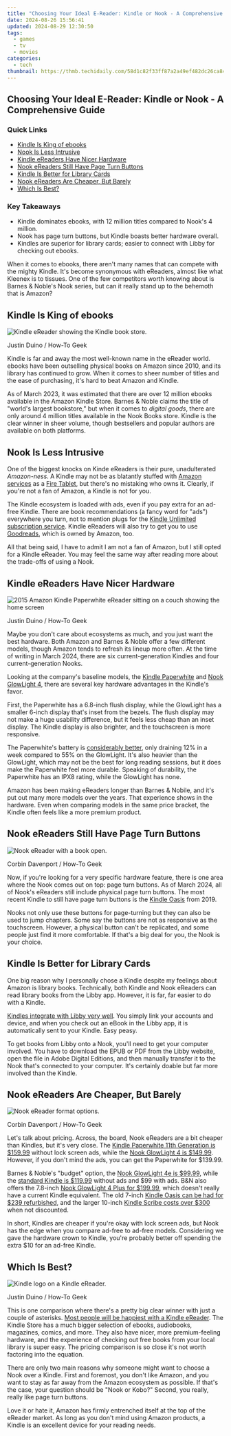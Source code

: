 ```yaml
---
title: "Choosing Your Ideal E-Reader: Kindle or Nook - A Comprehensive Guide"
date: 2024-08-26 15:56:41
updated: 2024-08-29 12:30:50
tags:
  - games
  - tv
  - movies
categories:
  - tech
thumbnail: https://thmb.techidaily.com/58d1c82f33ff87a2a49ef482dc26ca840416cdee7dcea0bf9addd82da02902e0.jpg
---
```


## Choosing Your Ideal E-Reader: Kindle or Nook - A Comprehensive Guide

### Quick Links

* [Kindle Is King of ebooks](https://android-location.techidaily.com/10-free-location-spoofers-to-fake-gps-location-on-your-vivo-y36-drfone-by-drfone-virtual/)
* [Nook Is Less Intrusive](https://howto.techidaily.com/9-solutions-to-fix-process-system-isnt-responding-error-on-samsung-galaxy-m34-drfone-by-drfone-fix-android-problems-fix-android-problems/)
* [Kindle eReaders Have Nicer Hardware](https://fox-glue.techidaily.com/2024-approved-color-crafting-chronicles-pro-techniques-compilation/)
* [Nook eReaders Still Have Page Turn Buttons](https://fake-location.techidaily.com/thinking-about-changing-your-netflix-region-without-a-vpn-on-vivo-s18e-drfone-by-drfone-virtual-android/)
* [Kindle Is Better for Library Cards](https://vp-tips.techidaily.com/dark-knight-versus-shining-savior-for-2024/)
* [Nook eReaders Are Cheaper, But Barely](https://screen-video-capture.techidaily.com/new-in-2024-mov-mastery-on-windows-11-discover-the-best-recording-methods-from-our-six-step-guide/)
* [Which Is Best?](https://techidaily.com/how-to-easily-hard-reset-my-realme-c55-drfone-by-drfone-reset-android-reset-android/)

### Key Takeaways

* Kindle dominates ebooks, with 12 million titles compared to Nook's 4 million.
* Nook has page turn buttons, but Kindle boasts better hardware overall.
* Kindles are superior for library cards; easier to connect with Libby for checking out ebooks.

 When it comes to ebooks, there aren't many names that can compete with the mighty Kindle. It's become synonymous with eReaders, almost like what Kleenex is to tissues. One of the few competitors worth knowing about is Barnes & Noble's Nook series, but can it really stand up to the behemoth that is Amazon?

##  Kindle Is King of ebooks

![Kindle eReader showing the Kindle book store.](https://static1.howtogeekimages.com/wordpress/wp-content/uploads/2024/03/52781459029_62883c06f3_o.jpg) 

Justin Duino / How-To Geek

 Kindle is far and away the most well-known name in the eReader world. ebooks have been outselling physical books on Amazon since 2010, and its library has continued to grow. When it comes to sheer number of titles and the ease of purchasing, it's hard to beat Amazon and Kindle.

 As of March 2023, it was estimated that there are over 12 million ebooks available in the Amazon Kindle Store. Barnes & Noble claims the title of "world's largest bookstore," but when it comes to _digital goods_, there are only around 4 million titles available in the Nook Books store. Kindle is the clear winner in sheer volume, though bestsellers and popular authors are available on both platforms.

##  Nook Is Less Intrusive

 One of the biggest knocks on Kinde eReaders is their pure, unadulterated _Amazon-ness_. A Kindle may not be as blatantly stuffed with [Amazon services](https://tech-recovery.techidaily.com/deactivating-your-androids-facebook-feature-easy-instructions-inside/) as a [Fire Tablet](https://on-screen-recording.techidaily.com/updated-streamlining-screenshot-tasks-in-minutes-for-2024/), but there's no mistaking who owns it. Clearly, if you're not a fan of Amazon, a Kindle is not for you.

 The Kindle ecosystem is loaded with ads, even if you pay extra for an ad-free Kindle. There are book recommendations (a fancy word for "ads") everywhere you turn, not to mention plugs for the [Kindle Unlimited subscription service](https://hardware-reviews.techidaily.com/msi-unveils-top-tier-z890-and-b8n60-boards-for-intel-arc-s-certified-before-the-excitement-of-computex-2024-begins/). Kindle eReaders will also try to get you to use [Goodreads](https://unlock-android.techidaily.com/how-to-remove-forgotten-pin-of-your-vivo-s18-by-drfone-android/), which is owned by Amazon, too.

 All that being said, I have to admit I am not a fan of Amazon, but I still opted for a Kindle eReader. You may feel the same way after reading more about the trade-offs of using a Nook.

##  Kindle eReaders Have Nicer Hardware

![2015 Amazon Kindle Paperwhite eReader sitting on a couch showing the home screen](https://static1.howtogeekimages.com/wordpress/wp-content/uploads/2023/07/2b2acafc.jpg) 

Justin Duino / How-To Geek

 Maybe you don't care about ecosystems as much, and you just want the best hardware. Both Amazon and Barnes & Noble offer a few different models, though Amazon tends to refresh its lineup more often. At the time of writing in March 2024, there are six current-generation Kindles and four current-generation Nooks.

 Looking at the company's baseline models, the [Kindle Paperwhite](https://www.amazon.com/Kindle-Paperwhite-16-GB-adjustable/dp/B09TMZKQR7/ref=sr%5F1%5F1?dib=eyJ2IjoiMSJ9.T8SZvU7f-5wX6LcRTZ1Mz1KpmBRJdJ91wLG4xi9KSxv%5F4w2tfEK1rCkEZ9BVVNLKjXuY366uxzcNokrL8yGEbgiYqMuTqY67CmgPcy9rO6R8f7lmB2qoNnU-12cxIfyxy5RppNUZszeUprjGZBermnSKi2bDxoDK0DA2mAsiqNaSwFfEGmOzLGi8x08QZnkzTrbctlcZf1JY2FIuer7RJOAB44Hx8xWsGo-zGKvWPKk.PokdozhT6vV7IszkNr9y0OHdDF%5F9tTUmBBGgupE0qTw&dib%5Ftag=se&keywords=Kindle+paperwhite&qid=1711549868&sr=8-1&tag=hotoge-20&ascsubtag=UUhtgUeUpU2002465&asc%5Frefurl=https%3A%2F%2Fwww.howtogeek.com%2Fkindle-vs-nook-which-e-reader-is-best-for-you%2F&asc%5Fcampaign=Evergreen) and [Nook GlowLight 4](https://www.anrdoezrs.net/links/3607085/type/dlg/sid/UUhtgUeUpU2002465/https://www.barnesandnoble.com/w/nook-glowlight-4-barnes-noble/1140326110), there are several key hardware advantages in the Kindle's favor.

 First, the Paperwhite has a 6.8-inch flush display, while the GlowLight has a smaller 6-inch display that's inset from the bezels. The flush display may not make a huge usability difference, but it feels less cheap than an inset display. The Kindle display is also brighter, and the touchscreen is more responsive.

 The Paperwhite's battery is [considerably better](https://www.businessinsider.com/guides/tech/kindle-paperwhite-vs-nook-glowlight-4#battery-life), only draining 12% in a week compared to 55% on the GlowLight. It's also heavier than the GlowLight, which may not be the best for long reading sessions, but it does make the Paperwhite feel more durable. Speaking of durability, the Paperwhite has an IPX8 rating, while the GlowLight has none.

 Amazon has been making eReaders longer than Barnes & Nobile, and it's put out many more models over the years. That experience shows in the hardware. Even when comparing models in the same price bracket, the Kindle often feels like a more premium product.

##  Nook eReaders Still Have Page Turn Buttons

![Nook eReader with a book open.](https://static1.howtogeekimages.com/wordpress/wp-content/uploads/2024/03/nook-5.jpg) 

Corbin Davenport / How-To Geek

 Now, if you're looking for a very specific hardware feature, there is one area where the Nook comes out on top: page turn buttons. As of March 2024, all of Nook's eReaders still include physical page turn buttons. The most recent Kindle to still have page turn buttons is the [Kindle Oasis](https://www.amazon.com/Certified-Refurbished-Kindle-Oasis-Ad-Supported/dp/B07L93JZ2N/ref=sr%5F1%5F1?crid=447ZTQGHO0GQ&dib=eyJ2IjoiMSJ9.NYz0UaO8Z2cg0cbLEQaI2mLady5JMBeF0SaCYgQ1J4s8%5FZW7bsmLsVssamGhAsg7yTDoYvZ01iN5joKKVIGsRZvuQ4PPNk-1h1hpR4CsnHTtsuZCUxOQmcxIceuZocYHUxxkOueU%5Fwdv8boWEFTJV1zt69oFJaqTs3RJVN9YlL2tvl5M8w2Y1rnXl25Y4Np6X1AeXTMsHnUhNpUIftDg64kE%5FyTXTlOaIpXq%5FO1amIo.1pVWpD4ud9-8BO2qU6sxGuFGTOlOJOW8pvJwkfWRxMQ&dib%5Ftag=se&keywords=Kindle+oasis&qid=1711550266&sprefix=kindle+oasis%2Caps%2C145&sr=8-1&tag=hotoge-20&ascsubtag=UUhtgUeUpU2002465&asc%5Frefurl=https%3A%2F%2Fwww.howtogeek.com%2Fkindle-vs-nook-which-e-reader-is-best-for-you%2F&asc%5Fcampaign=Evergreen) from 2019.

 Nooks not only use these buttons for page-turning but they can also be used to jump chapters. Some say the buttons are not as responsive as the touchscreen. However, a physical button can't be replicated, and some people just find it more comfortable. If that's a big deal for you, the Nook is your choice.

##  Kindle Is Better for Library Cards

 One big reason why I personally chose a Kindle despite my feelings about Amazon is library books. Technically, both Kindle and Nook eReaders can read library books from the Libby app. However, it is far, far easier to do with a Kindle.

[Kindles integrate with Libby very well](https://unlock-android.techidaily.com/top-apps-and-online-tools-to-track-infinix-note-30-vip-racing-edition-phone-withwithout-imei-number-by-drfone-android/). You simply link your accounts and device, and when you check out an eBook in the Libby app, it is automatically sent to your Kindle. Easy peasy.

 To get books from Libby onto a Nook, you'll need to get your computer involved. You have to download the EPUB or PDF from the Libby website, open the file in Adobe Digital Editions, and then manually transfer it to the Nook that's connected to your computer. It's certainly doable but far more involved than the Kindle.

##  Nook eReaders Are Cheaper, But Barely

![Nook eReader format options.](https://static1.howtogeekimages.com/wordpress/wp-content/uploads/2024/03/nook-1.jpg) 

Corbin Davenport / How-To Geek

 Let's talk about pricing. Across, the board, Nook eReaders are a bit cheaper than Kindles, but it's very close. The [Kindle Paperwhite 11th Generation is $159.99](https://www.amazon.com/Kindle-Paperwhite-16-GB-adjustable/dp/B09TMZKQR7/ref=sr%5F1%5F1?dib=eyJ2IjoiMSJ9.T8SZvU7f-5wX6LcRTZ1Mz1KpmBRJdJ91wLG4xi9KSxv%5F4w2tfEK1rCkEZ9BVVNLKjXuY366uxzcNokrL8yGEbgiYqMuTqY67CmgPcy9rO6R8f7lmB2qoNnU-12cxIfyxy5RppNUZszeUprjGZBermnSKi2bDxoDK0DA2mAsiqNaSwFfEGmOzLGi8x08QZnkzTrbctlcZf1JY2FIuer7RJOAB44Hx8xWsGo-zGKvWPKk.PokdozhT6vV7IszkNr9y0OHdDF%5F9tTUmBBGgupE0qTw&dib%5Ftag=se&keywords=Kindle+paperwhite&qid=1711550342&sr=8-1&tag=hotoge-20&ascsubtag=UUhtgUeUpU2002465&asc%5Frefurl=https%3A%2F%2Fwww.howtogeek.com%2Fkindle-vs-nook-which-e-reader-is-best-for-you%2F&asc%5Fcampaign=Evergreen) without lock screen ads, while the [Nook GlowLight 4 is $149.99](https://www.anrdoezrs.net/links/3607085/type/dlg/sid/UUhtgUeUpU2002465/https://www.barnesandnoble.com/w/nook-glowlight-4-barnes-noble/1140326110). However, if you don't mind the ads, you can get the Paperwhite for $139.99.

 Barnes & Noble's "budget" option, the [Nook GlowLight 4e is $99.99](https://www.anrdoezrs.net/links/3607085/type/dlg/sid/UUhtgUeUpU2002465/https://www.barnesandnoble.com/w/nook-glowlight-4e-barnes-noble/1140326109?ean=9780594149279), while the [standard Kindle is $119.99](https://www.amazon.com/kindle-the-lightest-and-most-compact-kindle/dp/B09SWV3BYH/ref=sr%5F1%5F3?crid=1VLFIH3AP3G7Q&dib=eyJ2IjoiMSJ9.HGf6D6jldta6sEQ0RIMM7BfYxG3jiOUTZ9jmHVff88fYk4gqtuapNHKi8A98uRhjw2ojcCGu6Eiv48AKKJBauqmLQDwkasFRdjr2dJ5LDvg3IU1alHGBPlIAnyM81l8gSOuD5uEhr46g7pkKfsuMrsYUP3yJ5TKDJmvbleO3Dv1Hp%5F3opdrDpi8vpuHb7zsv%5FZA-uq1hbDo72zgb5ibLfxQcTPtb3w%5FUmIUABukPrwM.Yo8REcoO844zCP8nuZ2aL3PxB7AipeUT2yvEWXAQ-mE&dib%5Ftag=se&keywords=Kindle&qid=1711550411&sprefix=kindle%2Caps%2C138&sr=8-3&tag=hotoge-20&ascsubtag=UUhtgUeUpU2002465&asc%5Frefurl=https%3A%2F%2Fwww.howtogeek.com%2Fkindle-vs-nook-which-e-reader-is-best-for-you%2F&asc%5Fcampaign=Evergreen) without ads and $99 with ads. B&N also offers the 7.8-inch [Nook GlowLight 4 Plus for $199.99](https://www.anrdoezrs.net/links/3607085/type/dlg/sid/UUhtgUeUpU2002465/https://www.barnesandnoble.com/w/nook-glowlight-4-plus-barnes-noble/1143603294?ean=9780594155256), which doesn't really have a current Kindle equivalent. The old 7-inch [Kindle Oasis can be had for $239 refurbished](https://www.amazon.com/Certified-Refurbished-Kindle-Oasis-Ad-Supported/dp/B07L93JZ2N/ref=sr%5F1%5F1?crid=KJ5N9Y62WELG&dib=eyJ2IjoiMSJ9.NYz0UaO8Z2cg0cbLEQaI2mLady5JMBeF0SaCYgQ1J4s8%5FZW7bsmLsVssamGhAsg7yTDoYvZ01iN5joKKVIGsRZvuQ4PPNk-1h1hpR4CsnHTtsuZCUxOQmcxIceuZocYHUxxkOueU%5Fwdv8boWEFTJV1zt69oFJaqTs3RJVN9YlL2tvl5M8w2Y1rnXl25Y4Np6X1AeXTMsHnUhNpUIftDg64kE%5FyTXTlOaIpXq%5FO1amIo.1pVWpD4ud9-8BO2qU6sxGuFGTOlOJOW8pvJwkfWRxMQ&dib%5Ftag=se&keywords=Kindle+oasis&qid=1711550497&sprefix=kindle+oasis%2Caps%2C140&sr=8-1&tag=hotoge-20&ascsubtag=UUhtgUeUpU2002465&asc%5Frefurl=https%3A%2F%2Fwww.howtogeek.com%2Fkindle-vs-nook-which-e-reader-is-best-for-you%2F&asc%5Fcampaign=Evergreen), and the larger 10-inch [Kindle Scribe costs over $300](https://www.amazon.com/Kindle-Scribe-the-first-Kindle-for-reading-writing-journaling-and-sketching/dp/B09BSRTHL7/ref=sr%5F1%5F1?crid=30MOWO9SMFM5W&dib=eyJ2IjoiMSJ9.LNLIMm-wz2kRd0OALHY6Gc7-ByQ1tcnUaCYzdv0YQvgQiS4nc1UqL2Xki-40G4K-i4m%5FXQdQhDLrw6qY%5FZoI93BwQbfgh0OlLb3MpsJvaYu0JXy2Ugn1rZpLr4BwyjZlRweOItL6xJxjyADcB6hhV0tPfg3Paw7eAaVATEF2kRYSsLTRQZI%5FRls-mmwBgkGeHFeNClQSHefbY2jkH4HqaohegP-9tL81JiZxeU3ZpVg.1K8VZoOvHRZg0kR3cc33-zVS6pSFUT%5Fey6FAiww-16w&dib%5Ftag=se&keywords=Kindle+scribe&qid=1711550520&sprefix=kindle+scribe%2Caps%2C163&sr=8-1&tag=hotoge-20&ascsubtag=UUhtgUeUpU2002465&asc%5Frefurl=https%3A%2F%2Fwww.howtogeek.com%2Fkindle-vs-nook-which-e-reader-is-best-for-you%2F&asc%5Fcampaign=Evergreen) when not discounted.

 In short, Kindles are cheaper if you're okay with lock screen ads, but Nook has the edge when you compare ad-free to ad-free models. Considering we gave the hardware crown to Kindle, you're probably better off spending the extra $10 for an ad-free Kindle.

##  Which Is Best?

![Kindle logo on a Kindle eReader.](https://static1.howtogeekimages.com/wordpress/wp-content/uploads/2024/03/52648237882_f9960dac6d_o.jpg) 

Justin Duino / How-To Geek

 This is one comparison where there's a pretty big clear winner with just a couple of asterisks. [Most people will be happiest with a Kindle eReader](https://extra-tips.techidaily.com/superior-10-mobile-apps-to-edit-your-face/). The Kindle Store has a much bigger selection of ebooks, audiobooks, magazines, comics, and more. They also have nicer, more premium-feeling hardware, and the experience of checking out free books from your local library is super easy. The pricing comparison is so close it's not worth factoring into the equation.

 There are only two main reasons why someone might want to choose a Nook over a Kindle. First and foremost, you don't like Amazon, and you want to stay as far away from the Amazon ecosystem as possible. If that's the case, your question should be "Nook or Kobo?" Second, you really, really like page turn buttons.

 Love it or hate it, Amazon has firmly entrenched itself at the top of the eReader market. As long as you don't mind using Amazon products, a Kindle is an excellent device for your reading needs.

<ins class="adsbygoogle"
     style="display:block"
     data-ad-format="autorelaxed"
     data-ad-client="ca-pub-7571918770474297"
     data-ad-slot="1223367746"></ins>



<ins class="adsbygoogle"
     style="display:block"
     data-ad-client="ca-pub-7571918770474297"
     data-ad-slot="8358498916"
     data-ad-format="auto"
     data-full-width-responsive="true"></ins>
